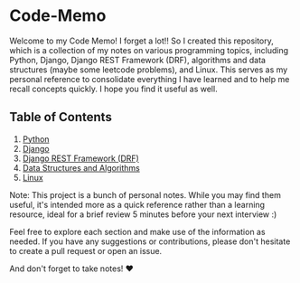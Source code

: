 # Code-Memo

Welcome to my Code Memo! I forget a lot!! So I created this repository, which is a collection of my notes on various programming topics, including Python, Django, Django REST Framework (DRF), algorithms and data structures (maybe some leetcode problems), and Linux. This serves as my personal reference to consolidate everything I have learned and to help me recall concepts quickly. I hope you find it useful as well.

## Table of Contents

1. [Python](#python)
2. [Django](#django)
3. [Django REST Framework (DRF)](#django-rest-framework-drf)
4. [Data Structures and Algorithms](/dsa.md)
5. [Linux](#linux)


Note: This project is a bunch of personal notes. While you may find them useful, it's intended more as a quick reference rather than a learning resource, ideal for a brief review 5 minutes before your next interview :)

Feel free to explore each section and make use of the information as needed. If you have any suggestions or contributions, please don't hesitate to create a pull request or open an issue.

And don't forget to take notes! ❤️